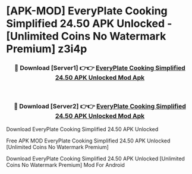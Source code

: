 # [APK-MOD] EveryPlate  Cooking Simplified 24.50 APK Unlocked - [Unlimited Coins No Watermark Premium] z3i4p



<div align="center">
<h3>🔴 Download [Server1] 👉👉 <a href="https://momento.my/?title=EveryPlate__Cooking_Simplified_24.50_APK_Unlocked">EveryPlate  Cooking Simplified 24.50 APK Unlocked Mod Apk</a></h3><br>

<h3>🔴 Download [Server2] 👉👉 <a href="https://momento.my/?title=EveryPlate__Cooking_Simplified_24.50_APK_Unlocked">EveryPlate  Cooking Simplified 24.50 APK Unlocked Mod Apk</a></h3>
</div>



Download EveryPlate  Cooking Simplified 24.50 APK Unlocked 

Free APK MOD EveryPlate  Cooking Simplified 24.50 APK Unlocked [Unlimited Coins No Watermark Premium]

Download EveryPlate  Cooking Simplified 24.50 APK Unlocked [Unlimited Coins No Watermark Premium] Mod For Android
